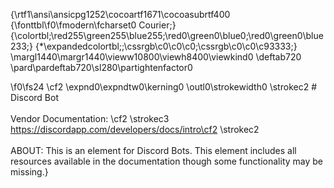 {\rtf1\ansi\ansicpg1252\cocoartf1671\cocoasubrtf400
{\fonttbl\f0\fmodern\fcharset0 Courier;}
{\colortbl;\red255\green255\blue255;\red0\green0\blue0;\red0\green0\blue233;}
{\*\expandedcolortbl;;\cssrgb\c0\c0\c0;\cssrgb\c0\c0\c93333;}
\margl1440\margr1440\vieww10800\viewh8400\viewkind0
\deftab720
\pard\pardeftab720\sl280\partightenfactor0

\f0\fs24 \cf2 \expnd0\expndtw0\kerning0
\outl0\strokewidth0 \strokec2 # Discord Bot\
\
Vendor Documentation: \cf2 \strokec3 https://discordapp.com/developers/docs/intro\cf2 \strokec2 \
\
ABOUT: This is an element for Discord Bots. This element includes all resources available in the documentation though some functionality may be missing.}